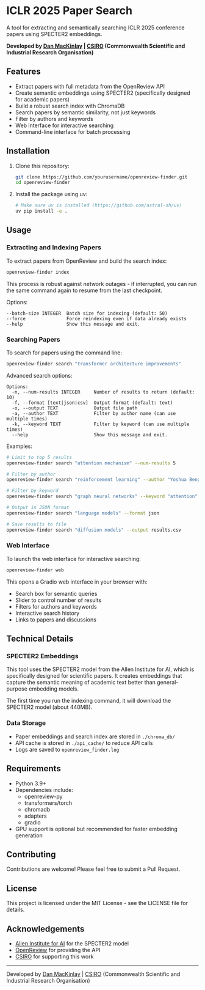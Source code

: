 # ICLR 2025 Paper Search

A tool for extracting and semantically searching ICLR 2025 conference papers using SPECTER2 embeddings.

**Developed by [Dan MacKinlay](https://danmackinlay.name) | [CSIRO](https://www.csiro.au/) (Commonwealth Scientific and Industrial Research Organisation)**

## Features

- Extract papers with full metadata from the OpenReview API
- Create semantic embeddings using SPECTER2 (specifically designed for academic papers)
- Build a robust search index with ChromaDB
- Search papers by semantic similarity, not just keywords
- Filter by authors and keywords
- Web interface for interactive searching
- Command-line interface for batch processing

## Installation

1. Clone this repository:
   ```bash
   git clone https://github.com/yourusername/openreview-finder.git
   cd openreview-finder
   ```

2. Install the package using uv:
   ```bash
   # Make sure uv is installed (https://github.com/astral-sh/uv)
   uv pip install -e .
   ```

## Usage

### Extracting and Indexing Papers

To extract papers from OpenReview and build the search index:

```bash
openreview-finder index
```

This process is robust against network outages - if interrupted, you can run the same command again to resume from the last checkpoint.

Options:
```
--batch-size INTEGER  Batch size for indexing (default: 50)
--force               Force reindexing even if data already exists
--help                Show this message and exit.
```

### Searching Papers

To search for papers using the command line:

```bash
openreview-finder search "transformer architecture improvements"
```

Advanced search options:

```
Options:
  -n, --num-results INTEGER     Number of results to return (default: 10)
  -f, --format [text|json|csv]  Output format (default: text)
  -o, --output TEXT             Output file path
  -a, --author TEXT             Filter by author name (can use multiple times)
  -k, --keyword TEXT            Filter by keyword (can use multiple times)
  --help                        Show this message and exit.
```

Examples:

```bash
# Limit to top 5 results
openreview-finder search "attention mechanism" --num-results 5

# Filter by author
openreview-finder search "reinforcement learning" --author "Yoshua Bengio"

# Filter by keyword
openreview-finder search "graph neural networks" --keyword "attention"

# Output in JSON format
openreview-finder search "language models" --format json

# Save results to file
openreview-finder search "diffusion models" --output results.csv
```

### Web Interface

To launch the web interface for interactive searching:

```bash
openreview-finder web
```

This opens a Gradio web interface in your browser with:
- Search box for semantic queries
- Slider to control number of results
- Filters for authors and keywords
- Interactive search history
- Links to papers and discussions

## Technical Details

### SPECTER2 Embeddings

This tool uses the SPECTER2 model from the Allen Institute for AI, which is specifically designed for scientific papers. It creates embeddings that capture the semantic meaning of academic text better than general-purpose embedding models.

The first time you run the indexing command, it will download the SPECTER2 model (about 440MB).

### Data Storage

- Paper embeddings and search index are stored in `./chroma_db/`
- API cache is stored in `./api_cache/` to reduce API calls
- Logs are saved to `openreview_finder.log`

## Requirements

- Python 3.9+
- Dependencies include:
  - openreview-py
  - transformers/torch
  - chromadb
  - adapters
  - gradio
- GPU support is optional but recommended for faster embedding generation

## Contributing

Contributions are welcome! Please feel free to submit a Pull Request.

## License

This project is licensed under the MIT License - see the LICENSE file for details.

## Acknowledgements

- [Allen Institute for AI](https://allenai.org/) for the SPECTER2 model
- [OpenReview](https://openreview.net/) for providing the API
- [CSIRO](https://www.csiro.au/) for supporting this work

---

Developed by [Dan MacKinlay](https://danmackinlay.name) | [CSIRO](https://www.csiro.au/) (Commonwealth Scientific and Industrial Research Organisation)